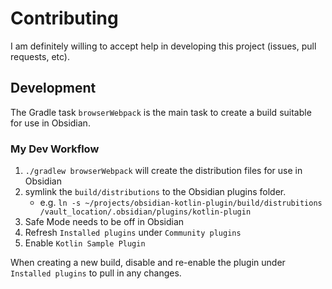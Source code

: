 # Contributing
I am definitely willing to accept help in developing this project (issues, pull requests, etc).

## Development
The Gradle task `browserWebpack` is the main task to create a build suitable for use in Obsidian.

### My Dev Workflow
1. `./gradlew browserWebpack` will create the distribution files for use in Obsidian
2. symlink the `build/distributions` to the Obsidian plugins folder.
    - e.g. `ln -s ~/projects/obsidian-kotlin-plugin/build/distrubitions /vault_location/.obsidian/plugins/kotlin-plugin`
3. Safe Mode needs to be off in Obsidian
4. Refresh `Installed plugins` under `Community plugins`
5. Enable `Kotlin Sample Plugin`

When creating a new build, disable and re-enable the plugin under `Installed plugins` to pull in any changes.
